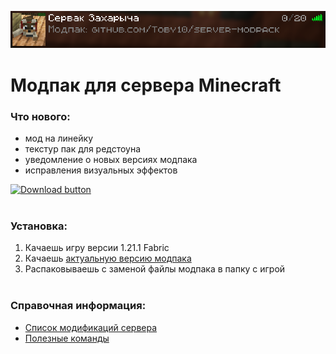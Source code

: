 <div align = center>

![](/server-card.png)
</div>

# Модпак для сервера Minecraft

### Что нового:
- мод на линейку
- текстур пак для редстоуна
- уведомление о новых версиях модпака
- исправления визуальных эффектов

[![Download button]][Download link]
<br><br>

### Установка:
1. Качаешь игру версии 1.21.1 Fabric
2. Качаешь [актуальную версию модпака][Download link]
3. Распаковываешь с заменой файлы модпака в папку с игрой
<br><br>

### Справочная информация:
- [Список модификаций сервера](server_modlist.md)
- [Полезные команды](server_commands.md)

<!---------------------------------[ Links ]---------------------------------->

[Download link]: https://github.com/Toby10/server-modpack/releases/download/v1.2/Server_Modpack_v1.2.zip
[Download button]: https://img.shields.io/badge/%D0%A1%D0%BA%D0%B0%D1%87%D0%B0%D1%82%D1%8C_%D0%BC%D0%BE%D0%B4%D0%BF%D0%B0%D0%BA-v1.2-gray?style=for-the-badge&labelColor=37a779
